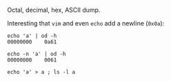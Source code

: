 Octal, decimal, hex, ASCII dump.

Interesting that `vim` and even `echo` add a newline (`0x0a`):

	echo 'a' | od -h
	00000000    0a61
	
	echo -n 'a' | od -h
	00000000    0061

	echo 'a' > a ; ls -l a